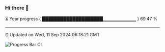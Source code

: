 ### Hi there 👋

⏳ Year progress { ████████████████████▁▁▁▁▁▁▁▁▁▁ } 69.47 %

---

⏰ Updated on Wed, 11 Sep 2024 06:18:21 GMT

![Progress Bar CI](https://github.com/liununu/liununu/workflows/Progress%20Bar%20CI/badge.svg)
